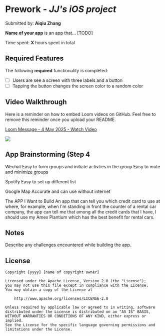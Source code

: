 # Prework - *JJ's iOS project*

Submitted by: **Aiqiu Zhang**

**Name of your app** is an app that... [TODO] 

Time spent: **X** hours spent in total

## Required Features

The following **required** functionality is completed:

- [ ] Users are see a screen with three labels and a button
- [ ] Tapping the button changes the screen color to a random color
 
## Video Walkthrough

Here is a reminder on how to embed Loom videos on GitHub. Feel free to remove this reminder once you upload your README. 

<div>
    <a href="https://www.loom.com/share/d69b7508563e4b0f9acccddc98e4c3c3">
      <p>Loom Message - 4 May 2025 - Watch Video</p>
    </a>
    <a href="https://www.loom.com/share/d69b7508563e4b0f9acccddc98e4c3c3">
      <img style="max-width:300px;" src="https://cdn.loom.com/sessions/thumbnails/d69b7508563e4b0f9acccddc98e4c3c3-50957d22065a6ae7-full-play.gif">
    </a>
  </div>



## App Brainstorming (Step 4

Wechat
Easy to form groups and initiate activties in the group
Easy to mute and minimize groups

Spotify
Easy to set up different list

Google Map
Accurate and can use without internet 

The APP I Want to Build
An app that can tell you which credit card to use at where, for example, when I'm standing in front the counter of a rental car company, the app can tell me that among all the credit cards that I have, I should use my Amex Plantium which has the best benefit for rental cars. 

## Notes

Describe any challenges encountered while building the app.

## License

    Copyright [yyyy] [name of copyright owner]

    Licensed under the Apache License, Version 2.0 (the "License");
    you may not use this file except in compliance with the License.
    You may obtain a copy of the License at

        http://www.apache.org/licenses/LICENSE-2.0

    Unless required by applicable law or agreed to in writing, software
    distributed under the License is distributed on an "AS IS" BASIS,
    WITHOUT WARRANTIES OR CONDITIONS OF ANY KIND, either express or implied.
    See the License for the specific language governing permissions and
    limitations under the License.
